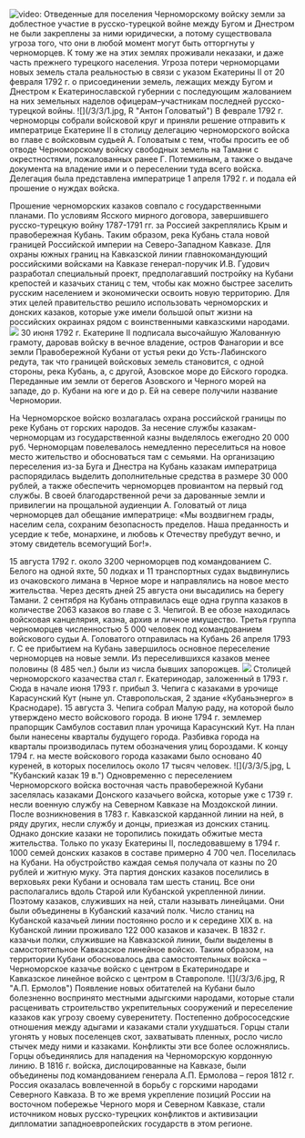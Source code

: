 ![video:](https://rutube.ru/video/ed62e8707954fab3cd7cf18768b51684/ "")
Отведенные для поселения Черноморскому войску земли за доблестное участие в русско-турецкой войне между Бугом и Днестром не были закреплены за ними юридически, а потому существовала угроза того, что они в любой момент могут быть отторгнуты у черноморцев. К тому же на этих землях проживали неказаки, и даже часть прежнего турецкого населения. Угроза потери черноморцами новых земель стала реальностью в связи с указом Екатерины II от 20 февраля 1792 г. о присоединении земель, лежащих между Бугом и Днестром к Екатеринославской губернии с последующим жалованием на них земельных наделов офицерам–участникам последней русско-турецкой войны.
![](/3/3/1.jpg, R "Антон Головатый")
В феврале 1792 г. черноморцы собрали войсковой круг и приняли решение отправить к императрице Екатерине II в столицу делегацию черноморского войска во главе с войсковым судьей А. Головатым с тем, чтобы просить ее об отводе Черноморскому войску свободных земель на Тамани с окрестностями, пожалованных ранее Г. Потемкиным, а также о выдаче документа на владение ими и о переселении туда всего войска. Делегация была представлена императрице 1 апреля 1792 г. и подала ей прошение о нуждах войска.

Прошение черноморских казаков совпало с государственными планами. По условиям Ясского мирного договора, завершившего русско-турецкую войну 1787-1791 гг. за Россией закреплялись Крым и правобережная Кубань. Таким образом, река Кубань стала новой границей Российской империи на Северо-Западном Кавказе. Для охраны южных границ на Кавказской линии главнокомандующий российскими войсками на Кавказе генерал-поручик И.В. Гудович разработал специальный проект, предполагавший постройку на Кубани крепостей и казачьих станиц с тем, чтобы как можно быстрее заселить русским населением и экономически освоить новую территорию. Для этих целей правительство решило использовать черноморских и донских казаков, которые уже имели большой опыт жизни на российских окраинах рядом с воинственными кавказскими народами. 
![](/3/3/2.jpg "")
30 июня 1792 г. Екатерине II подписала высочайшую Жалованную грамоту, даровав войску в вечное владение, остров Фанагории и все земли Правобережной Кубани от устья реки до Усть-Лабинского редута, так что границей войсковых земель становится, с одной стороны, река Кубань, а, с другой, Азовское море до Ейского городка. Переданные им земли от берегов Азовского и Черного морей на западе, до р. Кубани на юге и до р. Ей на севере получили название Черномории. 

На Черноморское войско возлагалась охрана российской границы по реке Кубань от горских народов. За несение службы казакам-черноморцам из государственной казны выделялось ежегодно 20 000 руб. Черноморцам повелевалось немедленно переселиться на новое место жительство и обосноваться там с семьями. На организацию переселения из-за Буга и Днестра на Кубань казакам императрица распорядилась выделить дополнительные средства в размере 30 000 рублей, а также обеспечить черноморцев провиантом на первый год службы. В своей благодарственной речи за дарованные земли и привилегии на прощальной аудиенции А. Головатый от лица черноморцев дал обещание императрице: «Мы воздвигнем грады, населим села, сохраним безопасность пределов. Наша преданность и усердие к тебе, монархине, и любовь к Отечеству пребудут вечно, и этому свидетель всемогущий Бог!».

15 августа 1792 г. около 3200 черноморцев под командованием С. Белого на одной яхте, 50 лодках и 11 транспортных судах выдвинулись из очаковского лимана в Черное море и направлялись на новое место жительства. Через десять дней 25 августа они высадились на берегу Тамани. 2 сентября на Кубань отправилась еще одна группа казаков в количестве 2063 казаков во главе с З. Чепигой. В ее обозе находилась войсковая канцелярия, казна, архив и личное имущество. Третья группа черноморцев численностью 5 000 человек под командованием войскового судьи А. Головатого отправилась на Кубань 26 апреля 1793 г. С ее прибытием на Кубань завершилось основное переселение черноморцев на новые земли. Из переселившихся казаков менее половины (8 485 чел.) были из числа бывших запорожцев. 
![](/3/3/4.jpg "")
Столицей черноморского казачества стал г. Екатеринодар, заложенный в 1793 г. Сюда в начале июня 1793 г. прибыл З. Чепига с казаками в урочище Карасунский Кут (ныне ул. Ставропольская, 2 здание «Кубаньэнерго» в Краснодаре). 15 августа З. Чепига собрал Малую раду, на которой было утверждено место войскового города. В июне 1794 г. землемер прапорщик Самбулов составил план урочища Карасунский Кут. На план были нанесены кварталы будущего города. Разбивка города на кварталы производилась путем обозначения улиц бороздами. К концу 1794 г. на месте войскового города казаками было основано 40 куреней, в которых поселилось около 17 тысяч человек. 
![](/3/3/5.jpg, L "Кубанский казак 19 в.")
Одновременно с переселением Черноморского войска восточная часть правобережной Кубани заселялась казаками Донского казачьего войска, которые уже с 1739 г. несли военную службу на Северном Кавказе на Моздокской линии. После возникновения в 1783 г. Кавказской карданной линии на ней, в ряду других, несли службу и донцы, приезжая из донских станиц. Однако донские казаки не торопились покидать обжитые места жительства. Только по указу Екатерины II, последовавшему в 1794 г. 1000 семей донских казаков в составе примерно 4 700 чел. Поселилась на Кубани. На обустройство каждая семья получала от казны по 20 рублей и житную муку. Эта партия донских казаков поселились в верховьях реки Кубани и основала там шесть станиц. Все они располагались вдоль Старой или Кубанской укрепленной линии. Поэтому казаков, служивших на ней, стали называть линейцами.  Они были объединены в Кубанский казачий полк. Число станиц на Кубанской казачьей линии постоянно росло и к середине ХIХ в. на Кубанской линии проживало 122 000 казаков и казачек. В 1832 г. казачьи полки, служившие на Кавказской линии, были выделены в самостоятельное Кавказское линейное войско. Таким образом, на территории Кубани обосновалось два самостоятельных войска – Черноморское казачье войско с центром в Екатеринодаре и Кавказское линейное войско с центром в Ставрополе.
![](/3/3/6.jpg, R "А.П. Ермолов")
Появление новых обитателей на Кубани было болезненно воспринято местными адыгскими народами, которые стали расценивать строительство укрепительных сооружений и переселение казаков как угрозу своему суверенитету. Постепенно добрососедские отношения между адыгами и казаками стали ухудшаться. Горцы стали угонять у новых поселенцев скот, захватывать пленных, росло число стычек меду ними и казаками. Конфликты эти все более осложнялись. Горцы объединялись для нападения на Черноморскую кордонную линию. В 1816 г. войска, дислоцированные на Кавказе, были объединены под командованием генерала А.П. Ермолова – героя 1812 г. Россия оказалась вовлеченной в борьбу с горскими народами Северного Кавказа. В то же время укрепление позиций России на восточном побережье Черного моря и Северном Кавказе, стали источником новых русско-турецких конфликтов и активизации дипломатии западноевропейских государств в этом регионе. 